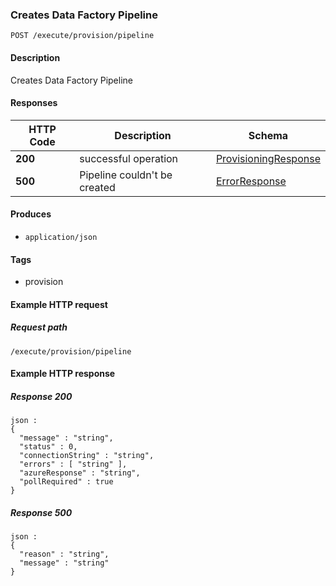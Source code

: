 
<a name="provisionpipeline"></a>
### Creates Data Factory Pipeline
```
POST /execute/provision/pipeline
```


#### Description
Creates Data Factory Pipeline


#### Responses

|HTTP Code|Description|Schema|
|---|---|---|
|**200**|successful operation|[ProvisioningResponse](../definitions/ProvisioningResponse.md#provisioningresponse)|
|**500**|Pipeline couldn't be created|[ErrorResponse](../definitions/ErrorResponse.md#errorresponse)|


#### Produces

* `application/json`


#### Tags

* provision


#### Example HTTP request

##### Request path
```
/execute/provision/pipeline
```


#### Example HTTP response

##### Response 200
```
json :
{
  "message" : "string",
  "status" : 0,
  "connectionString" : "string",
  "errors" : [ "string" ],
  "azureResponse" : "string",
  "pollRequired" : true
}
```


##### Response 500
```
json :
{
  "reason" : "string",
  "message" : "string"
}
```



